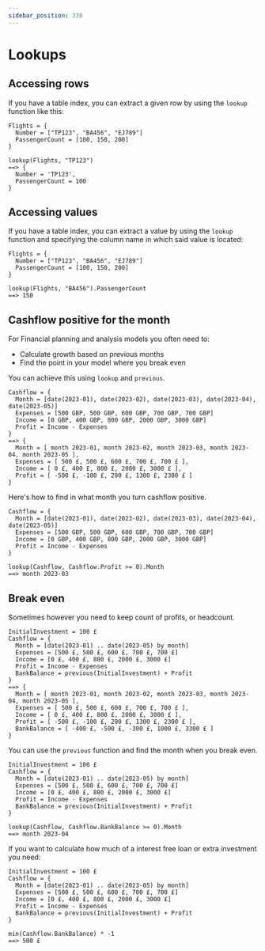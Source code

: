 ```yaml
---
sidebar_position: 330
---
```


# Lookups

## Accessing rows

If you have a table index, you can extract a given row by using the `lookup` function like this:

```deci live
Flights = {
  Number = ["TP123", "BA456", "EJ789"]
  PassengerCount = [100, 150, 200]
}

lookup(Flights, "TP123")
==> {
  Number = 'TP123',
  PassengerCount = 100
}
```

## Accessing values

If you have a table index, you can extract a value by using the `lookup` function and specifying the column name in which said value is located:

```deci live
Flights = {
  Number = ["TP123", "BA456", "EJ789"]
  PassengerCount = [100, 150, 200]
}

lookup(Flights, "BA456").PassengerCount
==> 150
```

## Cashflow positive for the month

For Financial planning and analysis models you often need to:

- Calculate growth based on previous months
- Find the point in your model where you break even

You can achieve this using `lookup` and `previous`.

```deci live
Cashflow = {
  Month = [date(2023-01), date(2023-02), date(2023-03), date(2023-04), date(2023-05)]
  Expenses = [500 GBP, 500 GBP, 600 GBP, 700 GBP, 700 GBP]
  Income = [0 GBP, 400 GBP, 800 GBP, 2000 GBP, 3000 GBP]
  Profit = Income - Expenses
}
==> {
  Month = [ month 2023-01, month 2023-02, month 2023-03, month 2023-04, month 2023-05 ],
  Expenses = [ 500 £, 500 £, 600 £, 700 £, 700 £ ],
  Income = [ 0 £, 400 £, 800 £, 2000 £, 3000 £ ],
  Profit = [ -500 £, -100 £, 200 £, 1300 £, 2300 £ ]
}
```

Here's how to find in what month you turn cashflow positive.

```deci live
Cashflow = {
  Month = [date(2023-01), date(2023-02), date(2023-03), date(2023-04), date(2023-05)]
  Expenses = [500 GBP, 500 GBP, 600 GBP, 700 GBP, 700 GBP]
  Income = [0 GBP, 400 GBP, 800 GBP, 2000 GBP, 3000 GBP]
  Profit = Income - Expenses
}

lookup(Cashflow, Cashflow.Profit >= 0).Month
==> month 2023-03
```

## Break even

Sometimes however you need to keep count of profits, or headcount.

```deci live
InitialInvestment = 100 £
Cashflow = {
  Month = [date(2023-01) .. date(2023-05) by month]
  Expenses = [500 £, 500 £, 600 £, 700 £, 700 £]
  Income = [0 £, 400 £, 800 £, 2000 £, 3000 £]
  Profit = Income - Expenses
  BankBalance = previous(InitialInvestment) + Profit
}
==> {
  Month = [ month 2023-01, month 2023-02, month 2023-03, month 2023-04, month 2023-05 ],
  Expenses = [ 500 £, 500 £, 600 £, 700 £, 700 £ ],
  Income = [ 0 £, 400 £, 800 £, 2000 £, 3000 £ ],
  Profit = [ -500 £, -100 £, 200 £, 1300 £, 2300 £ ],
  BankBalance = [ -400 £, -500 £, -300 £, 1000 £, 3300 £ ]
}
```

You can use the `previous` function and find the month when you break even.

```deci live
InitialInvestment = 100 £
Cashflow = {
  Month = [date(2023-01) .. date(2023-05) by month]
  Expenses = [500 £, 500 £, 600 £, 700 £, 700 £]
  Income = [0 £, 400 £, 800 £, 2000 £, 3000 £]
  Profit = Income - Expenses
  BankBalance = previous(InitialInvestment) + Profit
}

lookup(Cashflow, Cashflow.BankBalance >= 0).Month
==> month 2023-04
```

If you want to calculate how much of a interest free loan or extra investment you need:

```deci live
InitialInvestment = 100 £
Cashflow = {
  Month = [date(2023-01) .. date(2023-05) by month]
  Expenses = [500 £, 500 £, 600 £, 700 £, 700 £]
  Income = [0 £, 400 £, 800 £, 2000 £, 3000 £]
  Profit = Income - Expenses
  BankBalance = previous(InitialInvestment) + Profit
}

min(Cashflow.BankBalance) * -1
==> 500 £
```
